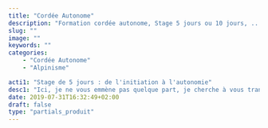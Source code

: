 ```yaml
---
title: "Cordée Autonome"
description: "Formation cordée autonome, Stage 5 jours ou 10 jours, ..."
slug: ""
image: ""
keywords: ""
categories:
    - "Cordée Autonome"
    - "Alpinisme"

acti1: "Stage de 5 jours : de l'initiation à l'autonomie"
desc1: "Ici, je ne vous emmène pas quelque part, je cherche à vous transmettre mes connaissances et mon expérience. Les premières journées seront consacrées aux fondamentaux (école de glace, rocher, neige), puis nous partirons ensemble réaliser des courses de votre niveau où vous serez votre propre guide. Nous verrons ensemble les manipulations de cordes qu’il est nécessaire de connaitre pour évoluer sur glace, neige et rocher en sécurité. Mon but est de vous conseiller au mieux afin de vous rendre autonome. Ce stage s’adresse à des personnes ayant une réelle envie de progresser. Si votre but est de pouvoir un jour réaliser des courses comme le Mont Blanc, le grand Paradis, les Dômes de Miages… en toute autonomie, alors ce stage est fait pour vous."
date: 2019-07-31T16:32:49+02:00
draft: false
type: "partials_produit"
---
```

